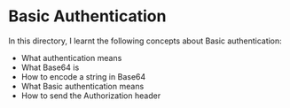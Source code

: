 # Basic Authentication
In this directory, I learnt the following concepts about Basic authentication:
- What authentication means
- What Base64 is
- How to encode a string in Base64
- What Basic authentication means
- How to send the Authorization header
